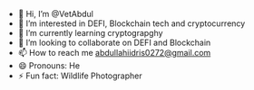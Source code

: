 - 👋 Hi, I’m @VetAbdul
- 👀 I’m interested in DEFI, Blockchain tech and cryptocurrency 
- 🌱 I’m currently learning cryptograpghy
- 💞️ I’m looking to collaborate on DEFI and Blockchain 
- 📫 How to reach me abdullahiidris0272@gmail.com
- 😄 Pronouns: He
- ⚡ Fun fact: Wildlife Photographer 

<!---
VetAbdul/VetAbdul is a ✨ special ✨ repository because its `README.md` (this file) appears on your GitHub profile.
You can click the Preview link to take a look at your changes.
--->
